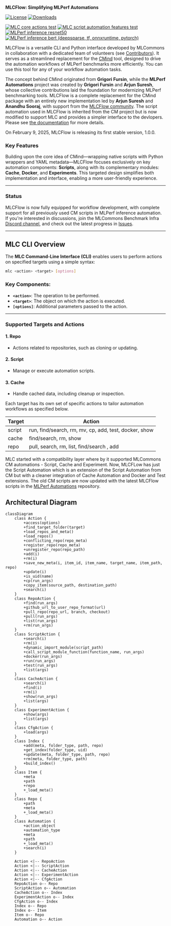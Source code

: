 **MLCFlow: Simplifying MLPerf Automations**

[![License](https://img.shields.io/badge/License-Apache%202.0-green)](https://github.com/mlcommons/mlcflow/blob/main/LICENSE.md)
[![Downloads](https://static.pepy.tech/badge/mlcflow)](https://pepy.tech/project/mlcflow)

[![MLC core actions test](https://github.com/mlcommons/mlcflow/actions/workflows/test-mlc-core-actions.yaml/badge.svg)](https://github.com/mlcommons/mlcflow/actions/workflows/test-mlc-core-actions.yaml)
[![MLC script automation features test](https://github.com/mlcommons/mlperf-automations/actions/workflows/test-mlc-script-features.yml/badge.svg?cache-bust=1)](https://github.com/mlcommons/mlperf-automations/actions/workflows/test-mlc-script-features.yml)
[![MLPerf inference resnet50](https://github.com/mlcommons/mlcflow/actions/workflows/mlperf-inference-resnet50.yml/badge.svg)](https://github.com/mlcommons/mlcflow/actions/workflows/mlperf-inference-resnet50.yml)
[![MLPerf inference bert (deepsparse, tf, onnxruntime, pytorch)](https://github.com/mlcommons/mlcflow/actions/workflows/mlperf-inference-bert.yml/badge.svg)](https://github.com/mlcommons/mlcflow/actions/workflows/mlperf-inference-bert.yml)


MLCFlow is a versatile CLI and Python interface developed by MLCommons in collaboration with a dedicated team of volunteers (see [Contributors](https://github.com/mlcommons/mlcflow/blob/main/CONTRIBUTORS.md)). It serves as a streamlined replacement for the [CMind](https://github.com/mlcommons/ck/tree/master/cm) tool, designed to drive the automation workflows of MLPerf benchmarks more efficiently. You can use this tool for any of your workflow automation tasks. 

The concept behind CMind originated from **Grigori Fursin**, while the **MLPerf Automations** project was created by **Grigori Fursin** and **Arjun Suresh**, whose collective contributions laid the foundation for modernizing MLPerf benchmarking tools. MLCFlow is a complete replacement for the CMind package with an entirely new implementation led by **Arjun Suresh** and **Anandhu Sooraj**, with support from the [MLCFlow community](https://github.com/mlcommons/mlcflow/blob/main/CONTRIBUTORS.md). The script automation used in MLCFlow is inherited from the CM project but is now modified to support MLC and provides a simpler interface to the devlopers. Please see [the documentation](https://docs.mlcommons.org/mlcflow/) for more details. 

On February 9, 2025, MLCFlow is releasing its first stable version, 1.0.0.

### Key Features
Building upon the core idea of CMind—wrapping native scripts with Python wrappers and YAML metadata—MLCFlow focuses exclusively on key automation components: **Scripts**, along with its complementary modules: **Cache**, **Docker**, and **Experiments**. This targeted design simplifies both implementation and interface, enabling a more user-friendly experience.

---

### Status
MLCFlow is now fully equipped for workflow development, with complete support for all previously used CM scripts in MLPerf inference automation. If you're interested in discussions, join the MLCommons Benchmark Infra [Discord channel](https://discord.gg/T9rHVwQFNX), and check out the latest progress in [Issues](https://github.com/mlcommons/mlcflow/issues).

---

## MLC CLI Overview

The **MLC Command-Line Interface (CLI)** enables users to perform actions on specified targets using a simple syntax:

```bash
mlc <action> <target> [options]
```

### Key Components:
- **`<action>`**: The operation to be performed.
- **`<target>`**: The object on which the action is executed.
- **`[options]`**: Additional parameters passed to the action.

---

### Supported Targets and Actions

#### 1. **Repo**
- Actions related to repositories, such as cloning or updating.

#### 2. **Script**
- Manage or execute automation scripts.

#### 3. **Cache**
- Handle cached data, including cleanup or inspection.

Each target has its own set of specific actions to tailor automation workflows as specified below.



| Target | Action          |
|--------|-----------------|
| script    | run, find/search, rm, mv, cp, add, test, docker, show       |
| cache    | find/search, rm, show  |
| repo    | pull, search, rm, list, find/search , add        |


MLC started with a compatibility layer where by it supported MLCommons CM automations - Script, Cache and Experiment. Now, MLCFLow has just the Script Automation which is an extension of the Script Automation from CM but with a cleaner integration of Cache Automation and Docker and Test extensions. The old CM scripts are now updated with the latest MLCFlow scripts in the [MLPerf Automations](https://github.com/mlcommons/mlperf-automations/tree/main/script) repository. 


## Architectural Diagram

```mermaid
classDiagram
    class Action {
        +access(options)
        +find_target_folder(target)
        +load_repos_and_meta()
        +load_repos()
        +conflicting_repo(repo_meta)
        +register_repo(repo_meta)
        +unregister_repo(repo_path)
        +add(i)
        +rm(i)
        +save_new_meta(i, item_id, item_name, target_name, item_path, repo)
        +update(i)
        +is_uid(name)
        +cp(run_args)
        +copy_item(source_path, destination_path)
        +search(i)
    }
    class RepoAction {
        +find(run_args)
        +github_url_to_user_repo_format(url)
        +pull_repo(repo_url, branch, checkout)
        +pull(run_args)
        +list(run_args)
        +rm(run_args)
    }
    class ScriptAction {
        +search(i)
        +rm(i)
        +dynamic_import_module(script_path)
        +call_script_module_function(function_name, run_args)
        +docker(run_args)
        +run(run_args)
        +test(run_args)
        +list(args)
    }
    class CacheAction {
        +search(i)
        +find(i)
        +rm(i)
        +show(run_args)
        +list(args)
    }
    class ExperimentAction {
        +show(args)
        +list(args)
    }
    class CfgAction {
        +load(args)
    }
    class Index {
        +add(meta, folder_type, path, repo)
        +get_index(folder_type, uid)
        +update(meta, folder_type, path, repo)
        +rm(meta, folder_type, path)
        +build_index()
    }
    class Item {
        +meta
        +path
        +repo
        +_load_meta()
    }
    class Repo {
        +path
        +meta
        +_load_meta()
    }
    class Automation {
        +action_object
        +automation_type
        +meta
        +path
        +_load_meta()
        +search(i)
    }

    Action <|-- RepoAction
    Action <|-- ScriptAction
    Action <|-- CacheAction
    Action <|-- ExperimentAction
    Action <|-- CfgAction
    RepoAction o-- Repo
    ScriptAction o-- Automation
    CacheAction o-- Index
    ExperimentAction o-- Index
    CfgAction o-- Index
    Index o-- Repo
    Index o-- Item
    Item o-- Repo
    Automation o-- Action
```

